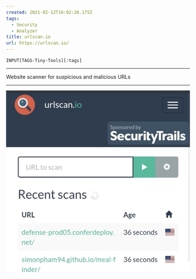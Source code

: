 ```yaml
---
created: 2021-02-12T16:02:26.175Z
tags: 
  - Security
  - Analyzer
title: urlscan.io
url: https://urlscan.io/
---
```

```meta-bind
INPUT[TAGS-Tiny-Tools][:tags]
```

___
Website scanner for suspicious and malicious URLs
___

![](_attachments/urlscan-io.jpg)

